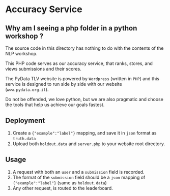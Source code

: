 # Accuracy Service
## Why am I seeing a php folder in a python workshop ?

The source code in this directory has nothing to do with the contents of the NLP workshop.

This PHP code serves as our accuracy service, that ranks, stores, and views submissions and their scores.

The PyData TLV website is powered by `Wordpress` (written in `PHP`) and this service is designed to run side by side with our website (`www.pydata.org.il`).

Do not be offended, we love python, but we are also pragmatic and choose the tools that help us achieve our goals fastest.

## Deployment
1. Create a `{"example":"label"}` mapping, and save it in `json` format as `truth.data`
1. Upload both `holdout.data` and `server.php` to your website root directory.

## Usage
1. A request with both an `user` and a `submission` field is recorded.
1. The format of the `submission` field should be a `json` mapping of `{"example":"label"}` (same as `holdout.data`)
1. Any other request, is routed to the leaderboard.
